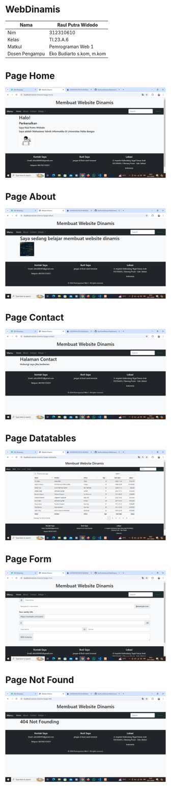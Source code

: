 # WebDinamis
| Nama            | Raul Putra Widodo          | 
|--------------   |----------------------------|
| Nim             | 312310610                  | 
| Kelas           | TI.23.A.6                  | 
| Matkul          | Pemrograman Web 1          |
| Dosen Pengampu  | Eko Budiarto s.kom, m.kom  |

# Page Home
![img](dok/home.png)

# Page About
![img](dok/about.png) 

# Page Contact
![img](dok/contact.png) 

# Page Datatables
![img](dok/datatables.png) 

# Page Form
![img](dok/form.png)

# Page Not Found
![img](dok/notfound.png) 
